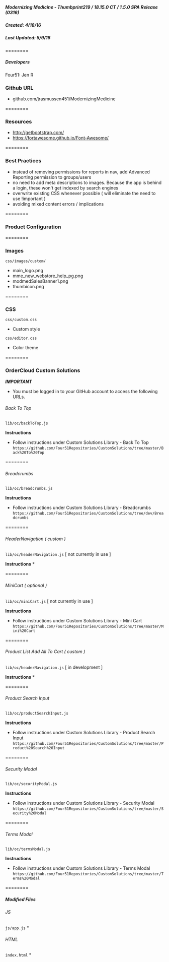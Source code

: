 ##### Modernizing Medicine - Thumbprint219  / 18.15.0 CT / 1.5.0 SPA Release (0316)
##### Created: 4/18/16
##### Last Updated: 5/9/16
========

##### Developers
Four51: Jen R

### Github URL
* github.com/jrasmussen451/ModernizingMedicine

========

### Resources
* http://getbootstrap.com/ 
* https://fortawesome.github.io/Font-Awesome/

========

### Best Practices
* instead of removing permissions for reports in nav, add Advanced Reporting permission to groups/users
* no need to add meta descriptions to images. Because the app is behind a login, these won't get indexed by search engines
* overwrite existing CSS whenever possible ( will eliminate the need to use !important ) 
* avoiding mixed content errors / implications

========

### Product Configuration

======== 

### Images
`css/images/custom/` 
* main_logo.png
* mme_new_webstore_help_pg.png
* modmedSalesBanner1.png
* thumbicon.png

========

### CSS
`css/custom.css` 
* Custom style

`css/editor.css` 
* Color theme

======== 

### OrderCloud Custom Solutions
**_IMPORTANT_**
* You must be logged in to your GitHub account to access the following URLs.

###### Back To Top
`lib/oc/backToTop.js`

**Instructions**
* Follow instructions under Custom Solutions Library - Back To Top
`https://github.com/Four51Repositories/CustomSolutions/tree/master/Back%20To%20Top`

========

###### Breadcrumbs
`lib/oc/breadcrumbs.js`

**Instructions**
* Follow instructions under Custom Solutions Library - Breadcrumbs
`https://github.com/Four51Repositories/CustomSolutions/tree/dev/Breadcrumbs`

========

###### HeaderNavigation ( custom )
`lib/oc/headerNavigation.js` [ not currently in use ]

**Instructions**
* 

========

###### MiniCart ( optional )
`lib/oc/miniCart.js` [ not currently in use ]

**Instructions**
* Follow instructions under Custom Solutions Library - Mini Cart
`https://github.com/Four51Repositories/CustomSolutions/tree/master/Mini%20Cart`

========

###### Product List Add All To Cart ( custom )
`lib/oc/headerNavigation.js` [ in development ]

**Instructions**
* 

========

###### Product Search Input
`lib/oc/productSearchInput.js`

**Instructions**
* Follow instructions under Custom Solutions Library - Product Search Input
`https://github.com/Four51Repositories/CustomSolutions/tree/master/Product%20Search%20Input`

========

###### Security Modal
`lib/oc/securityModal.js`

**Instructions**
* Follow instructions under Custom Solutions Library - Security Modal
`https://github.com/Four51Repositories/CustomSolutions/tree/master/Security%20Modal`

========

###### Terms Modal
`lib/oc/termsModal.js`

**Instructions**
* Follow instructions under Custom Solutions Library - Terms Modal
`https://github.com/Four51Repositories/CustomSolutions/tree/master/Terms%20Modal`

========

##### Modified Files

###### JS
`js/app.js` 
* 

###### HTML
`index.html` 
* 